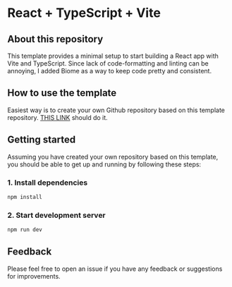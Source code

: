 # React + TypeScript + Vite

## About this repository

This template provides a minimal setup to start building a React app with Vite and TypeScript. Since lack of code-formatting and linting can be annoying, I added Biome as a way to keep code pretty and consistent.

## How to use the template

Easiest way is to create your own Github repository based on this template repository. [THIS LINK](https://github.com/new?template_name=vite-react-ts-template&template_owner=Andersclark) should do it.

## Getting started

Assuming you have created your own repository based on this template, you should be able to get up and running by following these steps:

### 1. Install dependencies

```bash
npm install
```

### 2. Start development server

```bash
npm run dev
```

## Feedback

Please feel free to open an issue if you have any feedback or suggestions for improvements.
